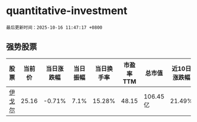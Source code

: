 # quantitative-investment

`最后更新时间：2025-10-16 11:47:17 +0800`

## 强势股票

|股票|当前价|当日涨跌幅|当日振幅|当日换手率|市盈率TTM|总市值|近10日涨跌幅|
|----|----|----|----|----|----|----|----|
|[伊戈尔](https://xueqiu.com/S/SZ002922)|25.16|-0.71%|7.1%|15.28%|48.15|106.45亿|21.49%|
